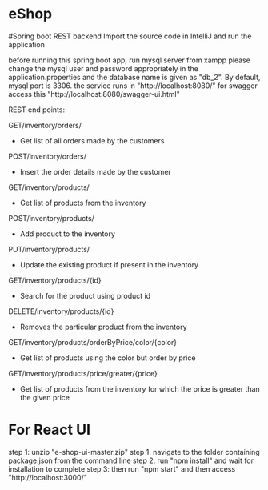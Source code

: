 # eShop

#Spring boot REST backend
Import the source code in IntelliJ and run the application

before running this spring boot app, run mysql server from xampp
please change the mysql user and password appropriately in the application.properties 
and the database name is given as "db_2". By default, mysql port is 3306.
the service runs in "http://localhost:8080/"
for swagger access this "http://localhost:8080/swagger-ui.html"

REST end points:

GET/inventory/orders/ 
- Get list of all orders made by the customers

POST/inventory/orders/
- Insert the order details made by the customer

GET/inventory/products/
- Get list of products from the inventory

POST/inventory/products/
- Add product to the inventory

PUT/inventory/products/
- Update the existing product if present in the inventory

GET/inventory/products/{id}
- Search for the product using product id

DELETE/inventory/products/{id}
- Removes the particular product from the inventory

GET/inventory/products/orderByPrice/color/{color}
- Get list of products using the color but order by price

GET/inventory/products/price/greater/{price}
- Get list of products from the inventory for which the price is greater than the given price


# For React UI
step 1: unzip "e-shop-ui-master.zip"
step 1: navigate to the folder containing package.json from the command line 
step 2: run "npm install" and wait for installation to complete
step 3: then run "npm start"
and then access "http://localhost:3000/"